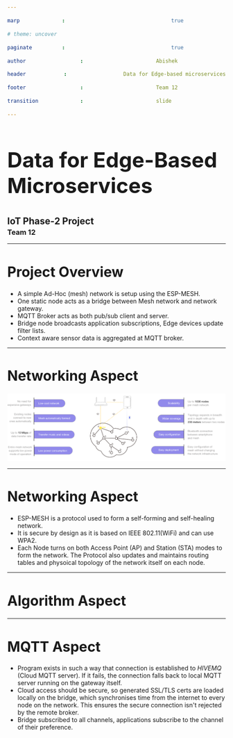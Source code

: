 ```yaml
---
marp: true
# theme: uncover
paginate: true
author: Abishek
header: Data for Edge-based microservices
footer: Team 12
transition: slide
---
```


<!-- class: invert -->
<style>
  #titleH2{
    margin-bottom : -20px;
    margin-top : 40px
  }
  #titleH1{
    font-size: 3rem;
  }
  h1{
    font-size: 2rem;
  }
  span{
    width: 100%;
    height: 80%;
    display: flex;
    align-items: center;
    justif-content: center;
  }
</style>
<style scoped>
header,footer{
  display: none;
}
</style>
<h1 id="titleH1">Data for Edge-Based Microservices</h1>
<h2 id="titleH2">IoT Phase-2 Project</h2>
<h3>Team 12</h3>

---

# Project Overview

- A simple Ad-Hoc (mesh) network is setup using the ESP-MESH.
- One static node acts as a bridge between Mesh network and network gateway.
- MQTT Broker acts as both pub/sub client and server.
- Bridge node broadcasts application subscriptions, Edge devices update filter lists.
- Context aware sensor data is aggregated at MQTT broker.

---
# Networking Aspect
![ESP Specs](img1.png)

---
# Networking Aspect
- ESP-MESH is a protocol used to form a self-forming and self-healing network.
- It is secure by design as it is based on IEEE 802.11(WiFi) and can use WPA2.
- Each Node turns on both Access Point (AP) and Station (STA) modes to form the network. The Protocol also updates and maintains routing tables and physoical topology of the network itself on each node.

---
# Algorithm Aspect

---
# MQTT Aspect
- Program exists in such a way that connection is established to *HIVEMQ* (Cloud MQTT server). If it fails, the connection falls back to local MQTT server running on the gateway itself.
- Cloud access should be secure, so generated SSL/TLS certs are loaded locally on the bridge, which synchronises time from the internet to every node on the network. This ensures the secure connection isn't rejected by the remote broker.
- Bridge subscribed to all channels, applications subscribe to the channel of their preference.